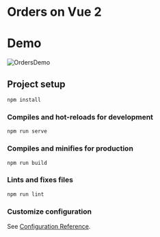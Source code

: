 # Orders on Vue 2

# Demo
![OrdersDemo](https://user-images.githubusercontent.com/70070905/126897028-1fd01bae-4480-4b0f-8f22-6317ff78ccc1.gif)


## Project setup
```
npm install
```

### Compiles and hot-reloads for development
```
npm run serve
```

### Compiles and minifies for production
```
npm run build
```

### Lints and fixes files
```
npm run lint
```

### Customize configuration
See [Configuration Reference](https://cli.vuejs.org/config/).
